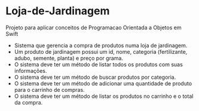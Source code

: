 # Loja-de-Jardinagem
Projeto para aplicar conceitos de Programacao Orientada a Objetos em Swift

- Sistema que gerencia a compra de produtos numa loja de jardinagem.
- Um produto de jardinagem possui um id, nome, categoria (fertilizante, adubo,
semente, planta) e preço por grama.
- O sistema deve ter um método de listar todos os produtos com suas informações.
- O sistema deve ter um método de buscar produtos por categoria.
- O sistema deve ter um método de adicionar uma quantidade de produto para o
carrinho de compras.
- O sistema deve ter um método de listar os produtos no carrinho e o total da
compra.
